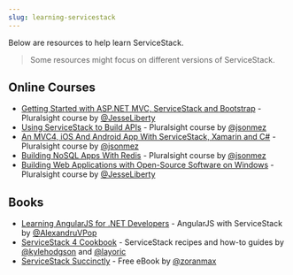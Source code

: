 ```yaml
---
slug: learning-servicestack
---
```

Below are resources to help learn ServiceStack. 
>Some resources might focus on different versions of ServiceStack.

## Online Courses
* [Getting Started with ASP.NET MVC, ServiceStack and Bootstrap](http://www.pluralsight.com/courses/getting-started-aspdotnet-mvcservice-stack-bootstrap) - Pluralsight course by [@JesseLiberty](https://twitter.com/JesseLiberty)
* [Using ServiceStack to Build APIs](http://www.pluralsight.com/courses/service-stack) - Pluralsight course by [@jsonmez](https://twitter.com/jsonmez)
* [An MVC4, iOS And Android App With ServiceStack, Xamarin and C#](http://www.pluralsight.com/courses/building-mvc4-ios-android-apps-servicestack-xamarin-csharp) - Pluralsight course by [@jsonmez](https://twitter.com/jsonmez) 
* [Building NoSQL Apps With Redis](http://www.pluralsight.com/courses/building-nosql-apps-redis) - Pluralsight course by [@jsonmez](https://twitter.com/jsonmez)
* [Building Web Applications with Open-Source Software on Windows](http://www.pluralsight.com/courses/building-web-application-open-source-software-on-windows) - Pluralsight course by [@JesseLiberty](https://twitter.com/JesseLiberty)

## Books
* [Learning AngularJS for .NET Developers](https://www.packtpub.com/web-development/learning-angularjs-net-developers) - AngularJS with ServiceStack by [@AlexandruVPop](https://twitter.com/AlexandruVPop)
* [ServiceStack 4 Cookbook](https://www.packtpub.com/application-development/servicestack-cookbook) - ServiceStack recipes and how-to guides by [@kylehodgson](https://twitter.com/kylehodgson) and [@layoric](https://twitter.com/layoric)
* [ServiceStack Succinctly](http://www.agile-code.com/blog/servicestack-succinctly-free-e-book/) - Free eBook by [@zoranmax](https://twitter.com/zoranmax)